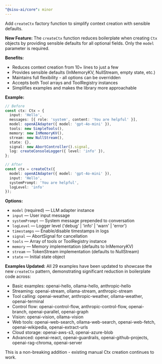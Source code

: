 ```yaml
---
"@sisu-ai/core": minor
---
```


Add `createCtx` factory function to simplify context creation with sensible defaults.

**New Feature:**
The `createCtx` function reduces boilerplate when creating `Ctx` objects by providing sensible defaults for all optional fields. Only the `model` parameter is required.

**Benefits:**
- Reduces context creation from 10+ lines to just a few
- Provides sensible defaults (InMemoryKV, NullStream, empty state, etc.)
- Maintains full flexibility - all options can be overridden
- Accepts both Tool arrays and ToolRegistry instances
- Simplifies examples and makes the library more approachable

**Example:**
```typescript
// Before
const ctx: Ctx = {
  input: 'Hello',
  messages: [{ role: 'system', content: 'You are helpful' }],
  model: openAIAdapter({ model: 'gpt-4o-mini' }),
  tools: new SimpleTools(),
  memory: new InMemoryKV(),
  stream: new NullStream(),
  state: {},
  signal: new AbortController().signal,
  log: createConsoleLogger({ level: 'info' }),
};

// After
const ctx = createCtx({
  model: openAIAdapter({ model: 'gpt-4o-mini' }),
  input: 'Hello',
  systemPrompt: 'You are helpful',
  logLevel: 'info'
});
```

**Options:**
- `model` (required) — LLM adapter instance
- `input` — User input message
- `systemPrompt` — System message prepended to conversation
- `logLevel` — Logger level ('debug' | 'info' | 'warn' | 'error')
- `timestamps` — Enable/disable timestamps in logs
- `signal` — AbortSignal for cancellation
- `tools` — Array of tools or ToolRegistry instance
- `memory` — Memory implementation (defaults to InMemoryKV)
- `stream` — TokenStream implementation (defaults to NullStream)
- `state` — Initial state object

**Examples Updated:**
All 29 examples have been updated to showcase the new `createCtx` pattern, demonstrating significant reduction in boilerplate code across:
- Basic examples: openai-hello, ollama-hello, anthropic-hello
- Streaming: openai-stream, ollama-stream, anthropic-stream
- Tool calling: openai-weather, anthropic-weather, ollama-weather, openai-terminal
- Control flow: openai-control-flow, anthropic-control-flow, openai-branch, openai-parallel, openai-graph
- Vision: openai-vision, ollama-vision
- Web tools: openai-web-search, ollama-web-search, openai-web-fetch, openai-wikipedia, openai-extract-urls
- Cloud storage: openai-aws-s3, openai-azure-blob
- Advanced: openai-react, openai-guardrails, openai-github-projects, openai-rag-chroma, openai-server

This is a non-breaking addition - existing manual Ctx creation continues to work.